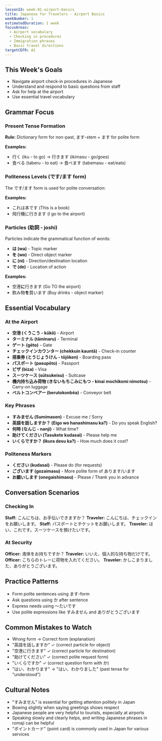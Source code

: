 ```yaml
---
lessonId: week-01-airport-basics
title: Japanese for Travelers - Airport Basics
weekNumber: 1
estimatedDuration: 1 week
focusAreas:
  - Airport vocabulary
  - Checking in procedures
  - Immigration phrases
  - Basic travel directions
targetCEFR: A2
---
```


## This Week's Goals

- Navigate airport check-in procedures in Japanese
- Understand and respond to basic questions from staff
- Ask for help at the airport
- Use essential travel vocabulary

## Grammar Focus

### Present Tense Formation
**Rule:** Dictionary form for non-past, ます-stem + ます for polite form

**Examples:**
- 行く (iku - to go) → 行きます (ikimasu - go/goes)
- 食べる (taberu - to eat) → 食べます (tabemasu - eat/eats)

### Politeness Levels (です/ます form)
The です/ます form is used for polite conversation:

**Examples:**
- これは本です (This is a book)
- 飛行機に行きます (I go to the airport)

### Particles (助詞 - joshi)
Particles indicate the grammatical function of words:

- **は (wa)** - Topic marker
- **を (wo)** - Direct object marker
- **に (ni)** - Direction/destination location
- **で (de)** - Location of action

**Examples:**
- 空港**に**行きます (Go TO the airport)
- 飲み物**を**買います (Buy drinks - object marker)

## Essential Vocabulary

### At the Airport
- **空港 (くうこう - kūkō)** - Airport
- **ターミナル (tāminaru)** - Terminal
- **ゲート (gēto)** - Gate
- **チェックインカウンター (chekkuin kauntā)** - Check-in counter
- **搭乗券 (とうじょうけん - tōjōken)** - Boarding pass
- **パスポート (pasupōto)** - Passport
- **ビザ (biza)** - Visa
- **スーツケース (sūtsukeisu)** - Suitcase
- **機内持ち込み荷物 (きないもちこみにもつ - kinai mochikomi nimotsu)** - Carry-on luggage
- **ベルトコンベアー (berutokonbēa)** - Conveyor belt

### Key Phrases
- **すみません (Sumimasen)** - Excuse me / Sorry
- **英語を話しますか？ (Eigo wo hanashimasu ka?)** - Do you speak English?
- **何時 (なんじ - nanji)** - What time?
- **助けてください (Tasukete kudasai)** - Please help me
- **いくらですか？ (Ikura desu ka?)** - How much does it cost?

### Politeness Markers
- **ください (kudasai)** - Please do (for requests)
- **ございます (gozaimasu)** - More polite form of あります/います
- **お願いします (onegaishimasu)** - Please / Thank you in advance

## Conversation Scenarios

### Checking In
**Staff:** こんにちは、お手伝いできますか？
**Traveler:** こんにちは、チェックインをお願いします。
**Staff:** パスポートとチケットをお願いします。
**Traveler:** はい、これです。スーツケースを預けたいです。

### At Security
**Officer:** 液体をお持ちですか？
**Traveler:** いいえ、個人的な持ち物だけです。
**Officer:** こちらのトレーに荷物を入れてください。
**Traveler:** かしこまりました、ありがとうございます。

## Practice Patterns

- Form polite sentences using ます-form
- Ask questions using か after sentence
- Express needs using 〜たいです
- Use polite expressions like すみません and ありがとうございます

## Common Mistakes to Watch

- Wrong form → Correct form (explanation)
- "英語を話しますか" ✓ (correct particle for object)
- "空港に行きます" ✓ (correct particle for destination)
- "助けてください" ✓ (correct polite request form)
- "いくらですか" ✓ (correct question form with か)
- "はい、わかります" → "はい、わかりました" (past tense for "understood")

## Cultural Notes

- "すみません" is essential for getting attention politely in Japan
- Bowing slightly when saying greetings shows respect
- Japanese people are very helpful to tourists, especially at airports
- Speaking slowly and clearly helps, and writing Japanese phrases in romaji can be helpful
- "ポイントカード" (point card) is commonly used in Japan for various services